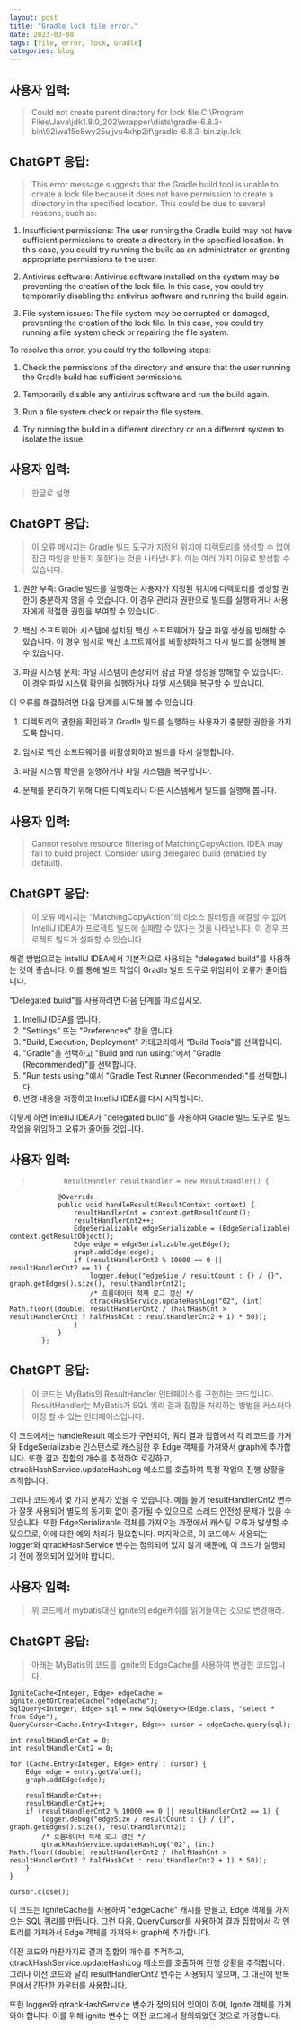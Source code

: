 ```yaml
---
layout: post
title: "Gradle lock file error."
date: 2023-03-08
tags: [file, error, lock, Gradle]
categories: blog
---
```


## 사용자 입력:
> Could not create parent directory for lock file C:\Program Files\Java\jdk1.8.0_202\wrapper\dists\gradle-6.8.3-bin\92iwa15e8wy25ujjvu4xhp2if\gradle-6.8.3-bin.zip.lck

## ChatGPT 응답:
> This error message suggests that the Gradle build tool is unable to create a lock file because it does not have permission to create a directory in the specified location. This could be due to several reasons, such as:

1. Insufficient permissions: The user running the Gradle build may not have sufficient permissions to create a directory in the specified location. In this case, you could try running the build as an administrator or granting appropriate permissions to the user.

2. Antivirus software: Antivirus software installed on the system may be preventing the creation of the lock file. In this case, you could try temporarily disabling the antivirus software and running the build again.

3. File system issues: The file system may be corrupted or damaged, preventing the creation of the lock file. In this case, you could try running a file system check or repairing the file system.

To resolve this error, you could try the following steps:

1. Check the permissions of the directory and ensure that the user running the Gradle build has sufficient permissions.

2. Temporarily disable any antivirus software and run the build again.

3. Run a file system check or repair the file system.

4. Try running the build in a different directory or on a different system to isolate the issue.

## 사용자 입력:
> 한글로 설명

## ChatGPT 응답:
> 이 오류 메시지는 Gradle 빌드 도구가 지정된 위치에 디렉토리를 생성할 수 없어 잠금 파일을 만들지 못한다는 것을 나타냅니다. 이는 여러 가지 이유로 발생할 수 있습니다.

1. 권한 부족: Gradle 빌드를 실행하는 사용자가 지정된 위치에 디렉토리를 생성할 권한이 충분하지 않을 수 있습니다. 이 경우 관리자 권한으로 빌드를 실행하거나 사용자에게 적절한 권한을 부여할 수 있습니다.

2. 백신 소프트웨어: 시스템에 설치된 백신 소프트웨어가 잠금 파일 생성을 방해할 수 있습니다. 이 경우 임시로 백신 소프트웨어를 비활성화하고 다시 빌드를 실행해 볼 수 있습니다.

3. 파일 시스템 문제: 파일 시스템이 손상되어 잠금 파일 생성을 방해할 수 있습니다. 이 경우 파일 시스템 확인을 실행하거나 파일 시스템을 복구할 수 있습니다.

이 오류를 해결하려면 다음 단계를 시도해 볼 수 있습니다.

1. 디렉토리의 권한을 확인하고 Gradle 빌드를 실행하는 사용자가 충분한 권한을 가지도록 합니다.

2. 임시로 백신 소프트웨어를 비활성화하고 빌드를 다시 실행합니다.

3. 파일 시스템 확인을 실행하거나 파일 시스템을 복구합니다.

4. 문제를 분리하기 위해 다른 디렉토리나 다른 시스템에서 빌드를 실행해 봅니다.

## 사용자 입력:
> Cannot resolve resource filtering of MatchingCopyAction. IDEA may fail to build project. Consider using delegated build (enabled by default).

## ChatGPT 응답:
> 이 오류 메시지는 "MatchingCopyAction"의 리소스 필터링을 해결할 수 없어 IntelliJ IDEA가 프로젝트 빌드에 실패할 수 있다는 것을 나타냅니다. 이 경우 프로젝트 빌드가 실패할 수 있습니다.

해결 방법으로는 IntelliJ IDEA에서 기본적으로 사용되는 "delegated build"를 사용하는 것이 좋습니다. 이를 통해 빌드 작업이 Gradle 빌드 도구로 위임되어 오류가 줄어듭니다.

"Delegated build"를 사용하려면 다음 단계를 따르십시오.

1. IntelliJ IDEA를 엽니다.
2. "Settings" 또는 "Preferences" 창을 엽니다.
3. "Build, Execution, Deployment" 카테고리에서 "Build Tools"를 선택합니다.
4. "Gradle"을 선택하고 "Build and run using:"에서 "Gradle (Recommended)"를 선택합니다.
5. "Run tests using:"에서 "Gradle Test Runner (Recommended)"를 선택합니다.
6. 변경 내용을 저장하고 IntelliJ IDEA를 다시 시작합니다.

이렇게 하면 IntelliJ IDEA가 "delegated build"를 사용하여 Gradle 빌드 도구로 빌드 작업을 위임하고 오류가 줄어들 것입니다.

## 사용자 입력:
>             ResultHandler resultHandler = new ResultHandler() {
                @Override
                public void handleResult(ResultContext context) {
                    resultHandlerCnt = context.getResultCount();
                    resultHandlerCnt2++;
                    EdgeSerializable edgeSerializable = (EdgeSerializable) context.getResultObject();
                    Edge edge = edgeSerializable.getEdge();
                    graph.addEdge(edge);
                    if (resultHandlerCnt2 % 10000 == 0 || resultHandlerCnt2 == 1) {
                        logger.debug("edgeSize / resultCount : {} / {}", graph.getEdges().size(), resultHandlerCnt2);
                        /* 흐름데이터 적재 로그 갱신 */
                        qtrackHashService.updateHashLog("02", (int) Math.floor((double) resultHandlerCnt2 / (halfHashCnt > resultHandlerCnt2 ? halfHashCnt : resultHandlerCnt2 + 1) * 50));
                    }
                }
            };

## ChatGPT 응답:
> 이 코드는 MyBatis의 ResultHandler 인터페이스를 구현하는 코드입니다. ResultHandler는 MyBatis가 SQL 쿼리 결과 집합을 처리하는 방법을 커스터마이징 할 수 있는 인터페이스입니다.

이 코드에서는 handleResult 메소드가 구현되어, 쿼리 결과 집합에서 각 레코드를 가져와 EdgeSerializable 인스턴스로 캐스팅한 후 Edge 객체를 가져와서 graph에 추가합니다. 또한 결과 집합의 개수를 추적하여 로깅하고, qtrackHashService.updateHashLog 메소드를 호출하여 특정 작업의 진행 상황을 추적합니다.

그러나 코드에서 몇 가지 문제가 있을 수 있습니다. 예를 들어 resultHandlerCnt2 변수가 잘못 사용되어 별도의 동기화 없이 증가될 수 있으므로 스레드 안전성 문제가 있을 수 있습니다. 또한 EdgeSerializable 객체를 가져오는 과정에서 캐스팅 오류가 발생할 수 있으므로, 이에 대한 예외 처리가 필요합니다. 마지막으로, 이 코드에서 사용되는 logger와 qtrackHashService 변수는 정의되어 있지 않기 때문에, 이 코드가 실행되기 전에 정의되어 있어야 합니다.

## 사용자 입력:
> 위 코드에서 mybatis대신 ignite의 edge캐쉬를 읽어들이는 것으로 변경해라.

## ChatGPT 응답:
> 아래는 MyBatis의 코드를 Ignite의 EdgeCache를 사용하여 변경한 코드입니다.

```
IgniteCache<Integer, Edge> edgeCache = ignite.getOrCreateCache("edgeCache");
SqlQuery<Integer, Edge> sql = new SqlQuery<>(Edge.class, "select * from Edge");
QueryCursor<Cache.Entry<Integer, Edge>> cursor = edgeCache.query(sql);

int resultHandlerCnt = 0;
int resultHandlerCnt2 = 0;

for (Cache.Entry<Integer, Edge> entry : cursor) {
    Edge edge = entry.getValue();
    graph.addEdge(edge);

    resultHandlerCnt++;
    resultHandlerCnt2++;
    if (resultHandlerCnt2 % 10000 == 0 || resultHandlerCnt2 == 1) {
        logger.debug("edgeSize / resultCount : {} / {}", graph.getEdges().size(), resultHandlerCnt2);
        /* 흐름데이터 적재 로그 갱신 */
        qtrackHashService.updateHashLog("02", (int) Math.floor((double) resultHandlerCnt2 / (halfHashCnt > resultHandlerCnt2 ? halfHashCnt : resultHandlerCnt2 + 1) * 50));
    }
}

cursor.close();
```

이 코드는 IgniteCache를 사용하여 "edgeCache" 캐시를 만들고, Edge 객체를 가져오는 SQL 쿼리를 만듭니다. 그런 다음, QueryCursor를 사용하여 결과 집합에서 각 엔트리를 가져와서 Edge 객체를 가져와서 graph에 추가합니다.

이전 코드와 마찬가지로 결과 집합의 개수를 추적하고, qtrackHashService.updateHashLog 메소드를 호출하여 진행 상황을 추적합니다. 그러나 이전 코드와 달리 resultHandlerCnt2 변수는 사용되지 않으며, 그 대신에 반복문에서 간단한 카운터를 사용합니다.

또한 logger와 qtrackHashService 변수가 정의되어 있어야 하며, Ignite 객체를 가져와야 합니다. 이를 위해 ignite 변수는 이전 코드에서 정의되었던 것으로 가정합니다.

